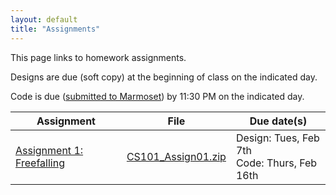 ```yaml
---
layout: default
title: "Assignments"
---
```


This page links to homework assignments.

Designs are due (soft copy) at the beginning of class on the indicated day.

Code is due (<a href="../submitting.html">submitted to Marmoset</a>) by 11:30 PM on the indicated day.

Assignment | File | Due date(s)
---------- | ---- | -----------
[Assignment 1: Freefalling](assign01.html) | [CS101\_Assign01.zip](CS101_Assign01.zip) | Design: Tues, Feb 7th<br>Code: Thurs, Feb 16th

<!--
[Assignment 2: Let's Make a Deal](assign02.html) | [CS101\_Assign02.zip](CS101_Assign02.zip) | MS1 Design: Tues, Mar 08th<br>MS1 Code: Sun, Mar 13th<br>MS2 Design: Tues, Mar 15th<br>MS2 Code/Report: Tues, Mar 22nd
[Assignment 3: Loop Exercises](assign03.html) | n/a | Thurs, Mar 31st
[Assignment 4: Tipping Dominoes](assign04.html) | [CS101\_Assign04.zip](CS101_Assign04.zip) | Design: Thurs, Apr 14th<br>Code: Thurs, Apr 21st
[Assignment 6: Chomp! Chomp! Chomp!](assign06.html) | [CS101\_Assign06.zip](CS101_Assign06.zip) | MS1 Code: Monday, May 02nd<br>MS2 Code: Sun, May 8th
-->

<!-- [Assignment 5: Snake](assign05.html) | [CS101\_Assign05.zip](CS101_Assign05.zip) | Design: Thurs, Apr 22nd<br>Code: Thurs, Apr 29th -->

<!-- vim:set wrap: ­-->
<!-- vim:set linebreak: -->
<!-- vim:set nolist: -->
